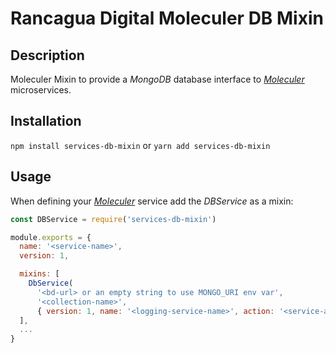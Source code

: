 # Rancagua Digital Moleculer DB Mixin

## Description

Moleculer Mixin to provide a _MongoDB_ database interface to _[Moleculer](https://moleculer.services)_ microservices.

## Installation

`npm install services-db-mixin`
or
`yarn add services-db-mixin`

## Usage

When defining your _[Moleculer](https://moleculer.services)_ service add the _DBService_ as a mixin:

```javascript
const DBService = require('services-db-mixin')

module.exports = {
  name: '<service-name>',
  version: 1,

  mixins: [
    DbService(
      '<bd-url> or an empty string to use MONGO_URI env var',
      '<collection-name>',
      { version: 1, name: '<logging-service-name>', action: '<service-action-to-call>' }),
  ],
  ...
}
  ```
